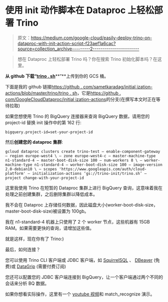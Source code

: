 # 使用 init 动作脚本在 Dataproc 上轻松部署 Trino

> 原文：<https://medium.com/google-cloud/easily-deploy-trino-on-dataproc-with-init-action-script-f23aef1a6cac?source=collection_archive---------2----------------------->

> 想在 Dataproc 上轻松部署 Trino 吗？你在搜索 Trino 初始化脚本吗？在这里。

**从 github 下载“**[**trino . sh**](https://github.com/sametkaradag/initialization-actions/blob/master/trino/trino.sh)**”**上传到你的 GCS 桶。

下面是我的 github 链接[https://github . com/sametkaradag/initial ization-actions/blob/master/trino/trino . sh](https://github.com/sametkaradag/initialization-actions/blob/master/trino/trino.sh)，它是[https://github . com/GoogleCloudDataproc/initial ization-actions](https://github.com/GoogleCloudDataproc/initialization-actions)的分支(在撰写本文时正在等待拉取)

如果您想使用 Trino 的 BigQuery 连接器来查询 BigQuery 数据，请用您的 project-id 替换 init 操作中的第 162 行:

```
bigquery.project-id=set-your-project-id
```

然后**创建您的 dataproc 集群**:

```
gcloud dataproc clusters create trino-test — enable-component-gateway — region europe-west4 \ — zone europe-west4-c — master-machine-type n1-standard-4 — master-boot-disk-size 100 — num-workers 8 \ — worker-machine-type n1-standard-4 — worker-boot-disk-size 100 — image-version 2.0-debian10 \ — scopes 'https://www.googleapis.com/auth/cloud-platform' — initialization-actions ‘gs://trino-init/trino.sh’ — project change-with-your-project-id
```

这里我使用 Trino 在短暂的 Dataproc 集群上进行 BigQuery 查询，这意味着我在处理之前创建集群，之后删除集群以降低成本。

我不会在 Dataproc 上存储任何数据，因此磁盘大小(worker-boot-disk-size，master-boot-disk-size)被设置为 100gb。

我在 n1-standard-4 机器上只使用了 2 个 worker 节点，这些机器有 15GB RAM。如果需要更快的查询，请增加这些值。

就是这样，现在你有了 Trino:)

最后，如何连接？

您可以使用 Trino CLI 客户端或 JDBC 客户端，如 [SquirrelSQL](http://squirrel-sql.sourceforge.net/) 、 [DBeaver](https://dbeaver.io/) (免费)或 [DataGrip](https://www.jetbrains.com/datagrip/download/#section=mac) (需要付费订阅)

您还可以配置您的 JDBC 客户端连接到 BigQuery，让一个客户端通过两个不同的会话来分析 BQ 数据。

如果你想看实际操作，这里有一个 [youtube 视频](https://youtu.be/n1PFnvfQbFE)和 match_recognize 演示。